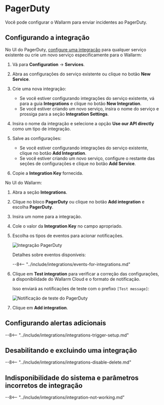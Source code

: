 [link-pagerduty-docs]: https://support.pagerduty.com/docs/services-and-integrations

#   PagerDuty

Você pode configurar o Wallarm para enviar incidentes ao PagerDuty.

##  Configurando a integração

No UI do PagerDuty, [configure uma integração][link-pagerduty-docs] para qualquer serviço existente ou crie um novo serviço especificamente para o Wallarm:

1. Vá para **Configuration** → **Services**.
2. Abra as configurações do serviço existente ou clique no botão **New Service**.
3. Crie uma nova integração:

    * Se você estiver configurando integrações do serviço existente, vá para a guia **Integrations** e clique no botão **New Integration**.
    * Se você estiver criando um novo serviço, insira o nome do serviço e prossiga para a seção **Integration Settings**.
4. Insira o nome da integração e selecione a opção **Use our API directly** como um tipo de integração.
5. Salve as configurações:

    * Se você estiver configurando integrações do serviço existente, clique no botão **Add Integration**.
    * Se você estiver criando um novo serviço, configure o restante das seções de configurações e clique no botão **Add Service**.
    
5. Copie a **Integration Key** fornecida.

No UI do Wallarm:

1. Abra a seção **Integrations**.
1. Clique no bloco **PagerDuty** ou clique no botão **Add integration** e escolha **PagerDuty**.
1. Insira um nome para a integração.
1. Cole o valor da **Integration Key** no campo apropriado.
1. Escolha os tipos de eventos para acionar notificações.

    ![Integração PagerDuty](../../../images/user-guides/settings/integrations/add-pagerduty-integration.png)

    Detalhes sobre eventos disponíveis:
      
    --8<-- "../include/integrations/events-for-integrations.md"

1. Clique em **Test integration** para verificar a correção das configurações, a disponibilidade do Wallarm Cloud e o formato de notificação.

    Isso enviará as notificações de teste com o prefixo `[Test message]`:

    ![Notificação de teste do PagerDuty](../../../images/user-guides/settings/integrations/test-pagerduty-scope-changed.png)

1. Clique em **Add integration**.

## Configurando alertas adicionais

--8<-- "../include/integrations/integrations-trigger-setup.md"

## Desabilitando e excluindo uma integração

--8<-- "../include/integrations/integrations-disable-delete.md"

## Indisponibilidade do sistema e parâmetros incorretos de integração

--8<-- "../include/integrations/integration-not-working.md"